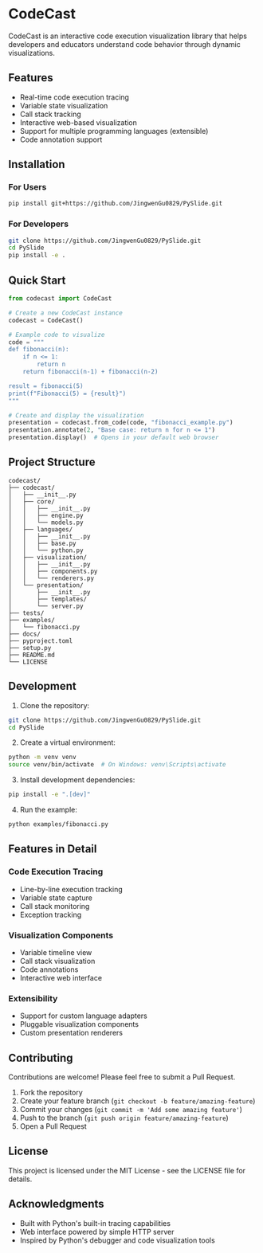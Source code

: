 # CodeCast

CodeCast is an interactive code execution visualization library that helps developers and educators understand code behavior through dynamic visualizations.

## Features

- Real-time code execution tracing
- Variable state visualization
- Call stack tracking
- Interactive web-based visualization
- Support for multiple programming languages (extensible)
- Code annotation support

## Installation

### For Users
```bash
pip install git+https://github.com/JingwenGu0829/PySlide.git
```

### For Developers
```bash
git clone https://github.com/JingwenGu0829/PySlide.git
cd PySlide
pip install -e .
```

## Quick Start

```python
from codecast import CodeCast

# Create a new CodeCast instance
codecast = CodeCast()

# Example code to visualize
code = """
def fibonacci(n):
    if n <= 1:
        return n
    return fibonacci(n-1) + fibonacci(n-2)

result = fibonacci(5)
print(f"Fibonacci(5) = {result}")
"""

# Create and display the visualization
presentation = codecast.from_code(code, "fibonacci_example.py")
presentation.annotate(2, "Base case: return n for n <= 1")
presentation.display()  # Opens in your default web browser
```

## Project Structure

```
codecast/
├── codecast/
│   ├── __init__.py
│   ├── core/
│   │   ├── __init__.py
│   │   ├── engine.py
│   │   └── models.py
│   ├── languages/
│   │   ├── __init__.py
│   │   ├── base.py
│   │   └── python.py
│   ├── visualization/
│   │   ├── __init__.py
│   │   ├── components.py
│   │   └── renderers.py
│   └── presentation/
│       ├── __init__.py
│       ├── templates/
│       └── server.py
├── tests/
├── examples/
│   └── fibonacci.py
├── docs/
├── pyproject.toml
├── setup.py
├── README.md
└── LICENSE
```

## Development

1. Clone the repository:
```bash
git clone https://github.com/JingwenGu0829/PySlide.git
cd PySlide
```

2. Create a virtual environment:
```bash
python -m venv venv
source venv/bin/activate  # On Windows: venv\Scripts\activate
```

3. Install development dependencies:
```bash
pip install -e ".[dev]"
```

4. Run the example:
```bash
python examples/fibonacci.py
```

## Features in Detail

### Code Execution Tracing
- Line-by-line execution tracking
- Variable state capture
- Call stack monitoring
- Exception tracking

### Visualization Components
- Variable timeline view
- Call stack visualization
- Code annotations
- Interactive web interface

### Extensibility
- Support for custom language adapters
- Pluggable visualization components
- Custom presentation renderers

## Contributing

Contributions are welcome! Please feel free to submit a Pull Request.

1. Fork the repository
2. Create your feature branch (`git checkout -b feature/amazing-feature`)
3. Commit your changes (`git commit -m 'Add some amazing feature'`)
4. Push to the branch (`git push origin feature/amazing-feature`)
5. Open a Pull Request

## License

This project is licensed under the MIT License - see the LICENSE file for details.

## Acknowledgments

- Built with Python's built-in tracing capabilities
- Web interface powered by simple HTTP server
- Inspired by Python's debugger and code visualization tools 